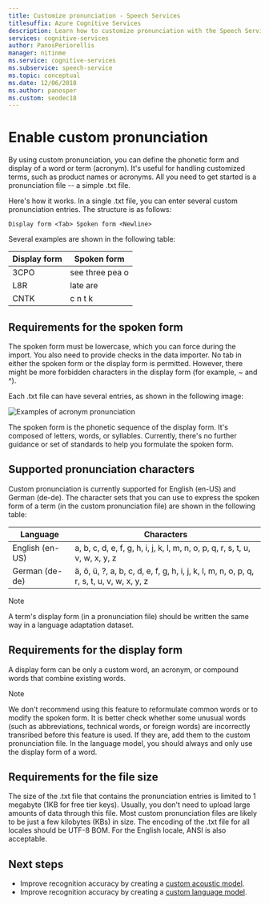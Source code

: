 ```yaml
---
title: Customize pronunciation - Speech Services
titlesuffix: Azure Cognitive Services
description: Learn how to customize pronunciation with the Speech Service. With custom pronunciation, you can define the phonetic form and display of a word or term. It's useful for handling customized terms, such as product names or acronyms. All you need to get started is a pronunciation file -- a simple .txt file.
services: cognitive-services
author: PanosPeriorellis
manager: nitinme
ms.service: cognitive-services
ms.subservice: speech-service
ms.topic: conceptual
ms.date: 12/06/2018
ms.author: panosper
ms.custom: seodec18
---
```


# Enable custom pronunciation

By using custom pronunciation, you can define the phonetic form and display of a word or term (acronym). It's useful for handling customized terms, such as product names or acronyms. All you need to get started is a pronunciation file -- a simple .txt file.

Here's how it works. In a single .txt file, you can enter several custom pronunciation entries. The structure is as follows:

```
Display form <Tab> Spoken form <Newline>
```

Several examples are shown in the following table:

| Display form | Spoken form |
|----------|-------|
| 3CPO | see three pea o |
| L8R | late are |
| CNTK | c n t k|

## Requirements for the spoken form

The spoken form must be lowercase, which you can force during the import. You also need to provide checks in the data importer. No tab in either the spoken form or the display form is permitted. However, there might be more forbidden characters in the display form (for example, ~ and ^).

Each .txt file can have several entries, as shown in the following image:

![Examples of acronym pronunciation](media/stt/custom-speech-pronunciation-file.png)

The spoken form is the phonetic sequence of the display form. It's composed of letters, words, or syllables. Currently, there's no further guidance or set of standards to help you formulate the spoken form.

## Supported pronunciation characters

Custom pronunciation is currently supported for English (en-US) and German (de-de). The character sets that you can use to express the spoken form of a term (in the custom pronunciation file) are shown in the following table:

| Language | Characters |
|----------	|----------|
| English (en-US) | a, b, c, d, e, f, g, h, i, j, k, l, m, n, o, p, q, r, s, t, u, v, w, x, y, z |
| German (de-de) | ä, ö, ü, ?, a, b, c, d, e, f, g, h, i, j, k, l, m, n, o, p, q, r, s, t, u, v, w, x, y, z |

> [!NOTE]
> A term's display form (in a pronunciation file) should be written the same way in a language adaptation dataset.

## Requirements for the display form

A display form can be only a custom word, an acronym, or compound words that combine existing words.

>[!NOTE]
>We don't recommend using this feature to reformulate common words or to modify the spoken form. It is better check whether some unusual words (such as abbreviations, technical words, or foreign words) are incorrectly transribed before this feature is used. If they are, add them to the custom pronunciation file. In the language model, you should always and only use the display form of a word.

## Requirements for the file size
The size of the .txt file that contains the pronunciation entries is limited to 1 megabyte (1KB for free tier keys). Usually, you don't need to upload large amounts of data through this file. Most custom pronunciation files are likely to be just a few kilobytes (KBs) in size. The encoding of the .txt file for all locales should be UTF-8 BOM. For the English locale, ANSI is also acceptable.

## Next steps
* Improve recognition accuracy by creating a [custom acoustic model](how-to-customize-acoustic-models.md).
* Improve recognition accuracy by creating a [custom language model](how-to-customize-language-model.md).
